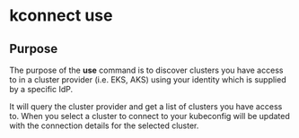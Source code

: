 # kconnect use

## Purpose

The purpose of the **use** command is to discover clusters you have access to in a cluster provider (i.e. EKS, AKS) using your identity which is supplied by a specific IdP.

It will query the cluster provider and get a list of clusters you have access to. When you select a cluster to connect to your kubeconfig will be updated with the connection details for the selected cluster.

